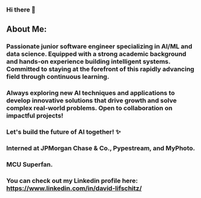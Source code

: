 ### Hi there 👋

## About Me:
### Passionate junior software engineer specializing in AI/ML and data science. Equipped with a strong academic background and hands-on experience building intelligent systems. Committed to staying at the forefront of this rapidly advancing field through continuous learning.

### Always exploring new AI techniques and applications to develop innovative solutions that drive growth and solve complex real-world problems. Open to collaboration on impactful projects!

### Let's build the future of AI together! ✨

### Interned at JPMorgan Chase & Co., Pypestream, and MyPhoto. 
### MCU Superfan.

### You can check out my Linkedin profile here: https://www.linkedin.com/in/david-lifschitz/
<!--
**davidlifschitz/davidlifschitz** is a ✨ _special_ ✨ repository because its `README.md` (this file) appears on your GitHub profile.

Here are some ideas to get you started:

- 🔭 I’m currently working on ...
- 🌱 I’m currently learning ...
- 👯 I’m looking to collaborate on ...
- 🤔 I’m looking for help with ...
- 💬 Ask me about ...
- 📫 How to reach me: ...
- 😄 Pronouns: ...
- ⚡ Fun fact: ...
-->
